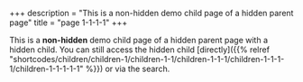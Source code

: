 +++
description = "This is a non-hidden demo child page of a hidden parent page"
title = "page 1-1-1-1"
+++

This is a **non-hidden** demo child page of a hidden parent page with a hidden child. You can still access the hidden child [directly]({{% relref "shortcodes/children/children-1/children-1-1/children-1-1-1/children-1-1-1-1/children-1-1-1-1-1" %}}) or via the search.